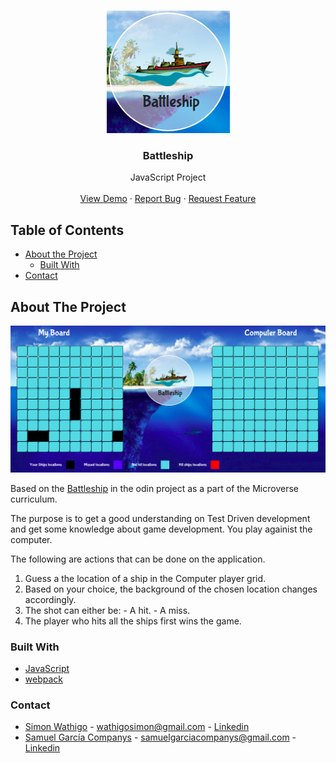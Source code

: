<br />
<p align="center">
  <a href="https://rawcdn.githack.com/samgaco/todolist/4c009a1851daeb5401494aabbd50beccec54308f/dist/index.html">
    <img src="dist/logo.png" alt="Logo">
  </a>

  <h3 align="center">Battleship</h3>

  <p align="center">
    JavaScript Project
    <br />
    <br />
    <a href="https://raw.githack.com/samgaco/battleship/randomships/dist/index.html">View Demo</a>
    ·
    <a href="https://github.com/samgaco/battleship/issues">Report Bug</a>
    ·
    <a href="https://github.com/samgaco/battleship/issues">Request Feature</a>
  </p>
</p>


<!-- TABLE OF CONTENTS -->
## Table of Contents

* [About the Project](#about-the-project)
  * [Built With](#built-with)
* [Contact](#Contact)




<!-- ABOUT THE PROJECT -->
## About The Project

  <a href="#">
    <img src="./dist/about.png" alt="Logo">
  </a>

Based on the [Battleship](https://www.theodinproject.com/courses/javascript/lessons/battleship) in the odin project as a part of the Microverse curriculum.

The purpose is to get a good understanding on Test Driven development and get some knowledge about game development.
You play againist the computer.

The following are actions that can be done on the application.
  1. Guess a the location of a ship in the Computer player grid.
  2. Based on your choice, the background of the chosen location changes accordingly.
  3. The shot can either be:
    - A hit.
    - A miss.
  4. The player who hits all the ships first wins the game.


### Built With
* [JavaScript](https://www.javascript.com/)
* [webpack](https://webpack.js.org/)


### Contact

* [Simon Wathigo](https://github.com/wathigo) - wathigosimon@gmail.com - [Linkedin](https://www.linkedin.com/in/simon-wathigo-445370183/)
* [Samuel García Companys](https://github.com/samgaco) - samuelgarciacompanys@gmail.com - [Linkedin](https://www.linkedin.com/in/samuel-garc%C3%ADa-companys-0a848284/)
